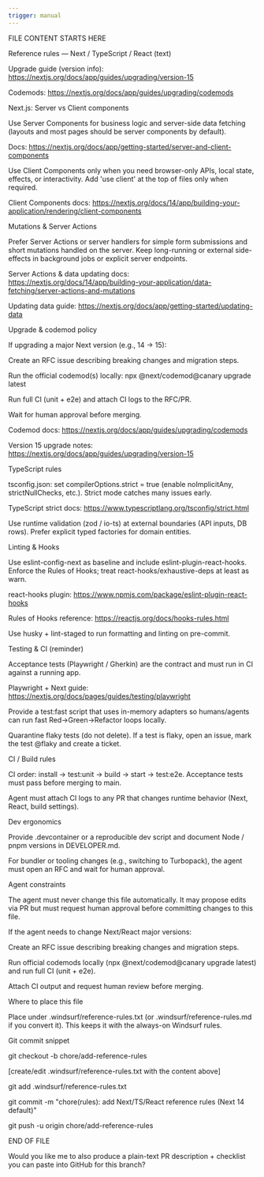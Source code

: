 ```yaml
---
trigger: manual
---
```


FILE CONTENT STARTS HERE

Reference rules — Next / TypeScript / React (text)

Upgrade guide (version info): https://nextjs.org/docs/app/guides/upgrading/version-15

Codemods: https://nextjs.org/docs/app/guides/upgrading/codemods

Next.js: Server vs Client components

Use Server Components for business logic and server-side data fetching (layouts and most pages should be server components by default).

Docs: https://nextjs.org/docs/app/getting-started/server-and-client-components

Use Client Components only when you need browser-only APIs, local state, effects, or interactivity. Add 'use client' at the top of files only when required.

Client Components docs: https://nextjs.org/docs/14/app/building-your-application/rendering/client-components

Mutations & Server Actions

Prefer Server Actions or server handlers for simple form submissions and short mutations handled on the server. Keep long-running or external side-effects in background jobs or explicit server endpoints.

Server Actions & data updating docs: https://nextjs.org/docs/14/app/building-your-application/data-fetching/server-actions-and-mutations

Updating data guide: https://nextjs.org/docs/app/getting-started/updating-data

Upgrade & codemod policy

If upgrading a major Next version (e.g., 14 → 15):

Create an RFC issue describing breaking changes and migration steps.

Run the official codemod(s) locally: npx @next/codemod@canary upgrade latest

Run full CI (unit + e2e) and attach CI logs to the RFC/PR.

Wait for human approval before merging.

Codemod docs: https://nextjs.org/docs/app/guides/upgrading/codemods

Version 15 upgrade notes: https://nextjs.org/docs/app/guides/upgrading/version-15

TypeScript rules

tsconfig.json: set compilerOptions.strict = true (enable noImplicitAny, strictNullChecks, etc.). Strict mode catches many issues early.

TypeScript strict docs: https://www.typescriptlang.org/tsconfig/strict.html

Use runtime validation (zod / io-ts) at external boundaries (API inputs, DB rows). Prefer explicit typed factories for domain entities.

Linting & Hooks

Use eslint-config-next as baseline and include eslint-plugin-react-hooks. Enforce the Rules of Hooks; treat react-hooks/exhaustive-deps at least as warn.

react-hooks plugin: https://www.npmjs.com/package/eslint-plugin-react-hooks

Rules of Hooks reference: https://reactjs.org/docs/hooks-rules.html

Use husky + lint-staged to run formatting and linting on pre-commit.

Testing & CI (reminder)

Acceptance tests (Playwright / Gherkin) are the contract and must run in CI against a running app.

Playwright + Next guide: https://nextjs.org/docs/pages/guides/testing/playwright

Provide a test:fast script that uses in-memory adapters so humans/agents can run fast Red→Green→Refactor loops locally.

Quarantine flaky tests (do not delete). If a test is flaky, open an issue, mark the test @flaky and create a ticket.

CI / Build rules

CI order: install → test:unit → build → start → test:e2e. Acceptance tests must pass before merging to main.

Agent must attach CI logs to any PR that changes runtime behavior (Next, React, build settings).

Dev ergonomics

Provide .devcontainer or a reproducible dev script and document Node / pnpm versions in DEVELOPER.md.

For bundler or tooling changes (e.g., switching to Turbopack), the agent must open an RFC and wait for human approval.

Agent constraints

The agent must never change this file automatically. It may propose edits via PR but must request human approval before committing changes to this file.

If the agent needs to change Next/React major versions:

Create an RFC issue describing breaking changes and migration steps.

Run official codemods locally (npx @next/codemod@canary upgrade latest) and run full CI (unit + e2e).

Attach CI output and request human review before merging.

Where to place this file

Place under .windsurf/reference-rules.txt (or .windsurf/reference-rules.md if you convert it). This keeps it with the always-on Windsurf rules.

Git commit snippet

git checkout -b chore/add-reference-rules

[create/edit .windsurf/reference-rules.txt with the content above]

git add .windsurf/reference-rules.txt

git commit -m "chore(rules): add Next/TS/React reference rules (Next 14 default)"

git push -u origin chore/add-reference-rules

END OF FILE

Would you like me to also produce a plain-text PR description + checklist you can paste into GitHub for this branch?
